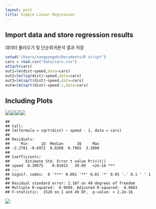 ```yaml
---
layout: post
title: Simple Linear Regression
---
```


## Import data and store regression results

데이터 불러오기 및 단순회귀분석 결과 저장

``` r
setwd("/Users/sangyongoh/Documents/R script")
cars = read.csv("data/cars.csv")
attach(cars)
out1=lm(dist~speed,data=cars)
out2=lm(log(dist)~speed,data=cars)
out3=lm(sqrt(dist)~speed,data=cars)
out4=lm(sqrt(dist)~speed-1,data=cars)
```

## Including Plots

![](https://seandaddy.github.io/_posts/2020-2-16-regex_files/figure-gfm/pressure-1.png)<!-- -->![](https://seandaddy.github.io/_posts/2020-2-16-regex_files/figure-gfm/pressure-2.png)<!-- -->![](https://seandaddy.github.io/_posts/2020-2-16-regex_files/figure-gfm/pressure-3.png)<!-- -->![](https://seandaddy.github.io/_posts/2020-2-16-regex_files/figure-gfm/pressure-4.png)<!-- -->

    ##
    ## Call:
    ## lm(formula = sqrt(dist) ~ speed - 1, data = cars)
    ##
    ## Residuals:
    ##     Min      1Q  Median      3Q     Max
    ## -2.2781 -0.6972  0.0208  0.7965  3.3898
    ##
    ## Coefficients:
    ##       Estimate Std. Error t value Pr(>|t|)    
    ## speed  0.39675    0.01015   39.09   <2e-16 ***
    ## ---
    ## Signif. codes:  0 '***' 0.001 '**' 0.01 '*' 0.05 '.' 0.1 ' ' 1
    ##
    ## Residual standard error: 1.167 on 49 degrees of freedom
    ## Multiple R-squared:  0.9689, Adjusted R-squared:  0.9683
    ## F-statistic:  1528 on 1 and 49 DF,  p-value: < 2.2e-16

![](https://seandaddy.github.io/_posts/2020-2-16-regex_files/figure-gfm/pressure-5.png)<!-- -->
